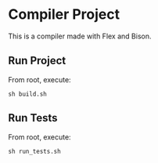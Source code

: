 # Compiler Project

This is a compiler made with Flex and Bison.

## Run Project

From root, execute:

```
sh build.sh
```

## Run Tests

From root, execute:

```
sh run_tests.sh
```


